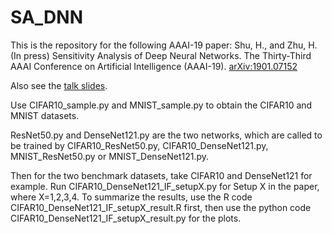 # SA_DNN
This is the repository for the following AAAI-19 paper: 
Shu, H., and Zhu, H. (In press) Sensitivity Analysis of Deep Neural Networks. The Thirty-Third AAAI Conference on Artificial Intelligence (AAAI-19). [arXiv:1901.07152](https://arxiv.org/abs/1901.07152)

Also see the [talk slides](https://github.com/shu-hai/SA_DNN/blob/master/Slidesfor330_Shu.pdf).

Use CIFAR10_sample.py and MNIST_sample.py to obtain the CIFAR10 and MNIST datasets.

ResNet50.py and DenseNet121.py are the two networks, which are called to be trained by CIFAR10_ResNet50.py, CIFAR10_DenseNet121.py, MNIST_ResNet50.py or MNIST_DenseNet121.py.

Then for the two benchmark datasets, take CIFAR10 and DenseNet121 for example. 
Run CIFAR10_DenseNet121_IF_setupX.py for Setup X in the paper, where X=1,2,3,4. 
To summarize the results, use the R code CIFAR10_DenseNet121_IF_setupX_result.R first, then use the python code CIFAR10_DenseNet121_IF_setupX_result.py for the plots.
